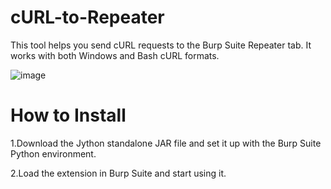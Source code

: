 # cURL-to-Repeater
This tool helps you send cURL requests to the Burp Suite Repeater tab. It works with both Windows and Bash cURL formats.

![image](https://github.com/user-attachments/assets/1a07ea7e-3b45-4183-bfbd-2a4fa0eeff17)

# How to Install
1.Download the Jython standalone JAR file and set it up with the Burp Suite Python environment.

2.Load the extension in Burp Suite and start using it.
